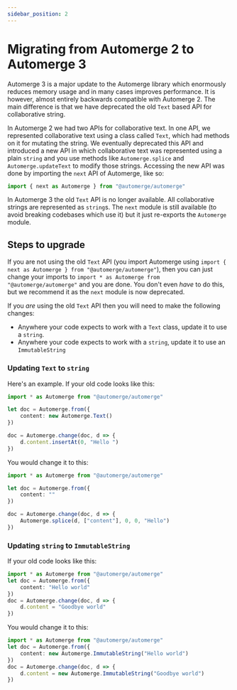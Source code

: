 ```yaml
---
sidebar_position: 2
---
```


# Migrating from Automerge 2 to Automerge 3

Automerge 3 is a major update to the Automerge library which enormously reduces memory usage and in many cases improves performance. It is however, almost entirely backwards compatible with Automerge 2. The main difference is that we have deprecated the old `Text` based API for collaborative string.

In Automerge 2 we had two APIs for collaborative text. In one API, we represented collaborative text using a class called `Text`, which had methods on it for mutating the string. We eventually deprecated this API and introduced a new API in which collaborative text was represented using a plain `string` and you use methods like `Automerge.splice` and `Automerge.updateText` to modify those strings. Accessing the new API was done by importing the `next` API of Automerge, like so:

```typescript
import { next as Automerge } from "@automerge/automerge"
```

In Automerge 3 the old `Text` API is no longer available. All collaborative strings are represented as `string`s. The `next` module is still available (to avoid breaking codebases which use it) but it just re-exports the `Automerge` module.

## Steps to upgrade

If you are not using the old `Text` API (you import Automerge using `import { next as Automerge } from "@automerge/automerge"`), then you can just change your imports to `import * as Automerge from "@automerge/automerge"` and you are done. You don't even _have_ to do this, but we recommend it as the `next` module is now deprecated.

If you _are_ using the old `Text` API then you will need to make the following changes:

* Anywhere your code expects to work with a `Text` class, update it to use a `string`.
* Anywhere your code expects to work with a `string`, update it to use an `ImmutableString`

### Updating `Text` to `string`

Here's an example. If your old code looks like this:

```typescript
import * as Automerge from "@automerge/automerge"

let doc = Automerge.from({
    content: new Automerge.Text()
})

doc = Automerge.change(doc, d => {
    d.content.insertAt(0, "Hello ")
})
```

You would change it to this:

```typescript
import * as Automerge from "@automerge/automerge"

let doc = Automerge.from({
    content: ""
})

doc = Automerge.change(doc, d => {
    Automerge.splice(d, ["content"], 0, 0, "Hello")
})
```

### Updating `string` to `ImmutableString`

If your old code looks like this:

```typescript
import * as Automerge from "@automerge/automerge"
let doc = Automerge.from({
    content: "Hello world"
})
doc = Automerge.change(doc, d => {
    d.content = "Goodbye world"
})
```

You would change it to this:

```typescript
import * as Automerge from "@automerge/automerge"
let doc = Automerge.from({
    content: new Automerge.ImmutableString("Hello world")
})
doc = Automerge.change(doc, d => {
    d.content = new Automerge.ImmutableString("Goodbye world")
})
```

